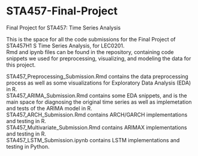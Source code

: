# STA457-Final-Project
Final Project for STA457: Time Series Analysis

This is the space for all the code submissions for the Final Project of STA457H1 S Time Series Analysis, for LEC0201.  
Rmd and ipynb files can be found in the repository, containing code snippets we used for preprocessing, visualizing, and modeling the data for this project.

STA457_Preprocessing_Submission.Rmd contains the data preprocessing process as well as some visualizations for Exploratory Data Analysis (EDA) in R.  
STA457_ARIMA_Submission.Rmd contains some EDA snippets, and is the main space for diagnosing the original time series as well as implemetation and tests of the ARIMA model in R.  
STA457_ARCH_Submission.Rmd contains ARCH/GARCH implementations and testing in R.  
STA457_Multivariate_Submission.Rmd contains ARIMAX implementations and testing in R.  
STA457_LSTM_Submission.ipynb contains LSTM implementations and testing in Python.
